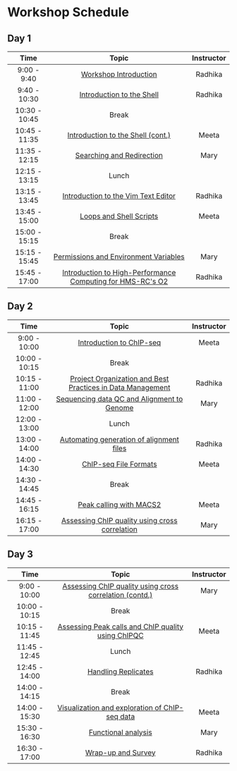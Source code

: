 # Workshop Schedule

## Day 1

| Time            |  Topic  | Instructor |
|:------------------------:|:------------------------------------------------:|:--------:|
|9:00 - 9:40 | [Workshop Introduction]() | Radhika |
|9:40 - 10:30 | [Introduction to the Shell](https://hbctraining.github.io/Intro-to-Shell/lessons/01_the_filesystem.html) | Radhika |
|10:30 - 10:45 | Break | |
|10:45 - 11:35 | [Introduction to the Shell (cont.)](https://hbctraining.github.io/Intro-to-Shell/lessons/01_the_filesystem.html) | Meeta |
|11:35 - 12:15 | [Searching and Redirection](https://hbctraining.github.io/Intro-to-Shell/lessons/02_searching_files.html) | Mary |
|12:15 - 13:15 | Lunch | |
|13:15 - 13:45 | [Introduction to the Vim Text Editor](https://hbctraining.github.io/Intro-to-Shell/lessons/03_vim.html) | Radhika |
|13:45 - 15:00 | [Loops and Shell Scripts](https://hbctraining.github.io/Intro-to-Shell/lessons/04_loops_and_scripts.html) | Meeta |
|15:00 - 15:15 | Break | |
|15:15 - 15:45 | [Permissions and Environment Variables](https://hbctraining.github.io/Intro-to-Shell/lessons/05_permissions_and_environment_variables.html) | Mary |
|15:45 - 17:00 | [Introduction to High-Performance Computing for HMS-RC's O2](https://github.com/hbctraining/Intro-to-rnaseq-hpc-O2/raw/master/lectures/HPC_intro_O2.pdf) | Radhika |

## Day 2

| Time            |   Topic  | Instructor |
|:------------------------:|:----------:|:--------:|
|9:00 - 10:00 | [Introduction to ChIP-seq]() | Meeta |
|10:00 - 10:15 | Break | |
|10:15 - 11:00 | [Project Organization and Best Practices in Data Management]() | Radhika |
|11:00 - 12:00 | [Sequencing data QC and Alignment to Genome]() | Mary |
|12:00 - 13:00 | Lunch | |
|13:00 - 14:00 | [Automating generation of alignment files]() | Radhika |
|14:00 - 14:30 | [ChIP-seq File Formats]() | Meeta |
|14:30 - 14:45 | Break | |
|14:45 - 16:15 | [Peak calling with MACS2]() | Meeta |
|16:15 - 17:00 | [Assessing ChIP quality using cross correlation]() | Mary |

## Day 3

| Time            |  Topic  | Instructor |
|:------------------------:|:----------:|:--------:|
|9:00 - 10:00 | [Assessing ChIP quality using cross correlation (contd.)]() | Mary |
|10:00 - 10:15 | Break | |
|10:15 - 11:45| [Assessing Peak calls and ChIP quality using ChIPQC]() | Meeta |
|11:45 - 12:45 | Lunch | |
|12:45 - 14:00 | [Handling Replicates]() | Radhika |
|14:00 - 14:15 | Break | |
|14:00 - 15:30 | [Visualization and exploration of ChIP-seq data]() | Meeta |
|15:30 - 16:30 | [Functional analysis]() | Mary |
|16:30 - 17:00 | [Wrap-up and Survey]() | Radhika |
